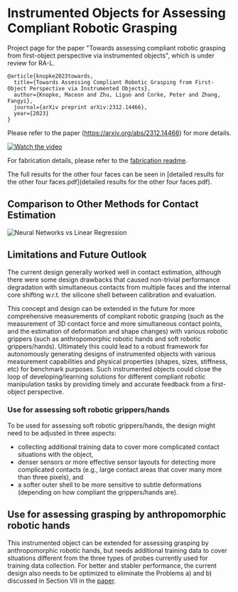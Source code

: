 # Instrumented Objects for Assessing Compliant Robotic Grasping
Project page for the paper "Towards assessing compliant robotic grasping from first-object perspective via instrumented objects", which is under review for RA-L.
```
@article{knopke2023towards,
  title={Towards Assessing Compliant Robotic Grasping from First-Object Perspective via Instrumented Objects},
  author={Knopke, Maceon and Zhu, Liguo and Corke, Peter and Zhang, Fangyi},
  journal={arXiv preprint arXiv:2312.14466},
  year={2023}
}
```

Please refer to the paper (https://arxiv.org/abs/2312.14466) for more details.

[![Watch the video](https://img.youtube.com/vi/kQSZlNxYRrs/0.jpg)](https://www.youtube.com/watch?v=kQSZlNxYRrs)

For fabrication details, please refer to the [fabrication readme](Fabrication_Readme.md).

The full results for the other four faces can be seen in [detailed results for the other four faces.pdf](detailed results for the other four faces.pdf).

## Comparison to Other Methods for Contact Estimation
![Neural Networks vs Linear Regression](.method_comp.png)

## Limitations and Future Outlook
The current design generally worked well in contact estimation, although there were some design drawbacks that caused non-trivial performance degradation with simultaneous contacts from multiple faces and the internal core shifting w.r.t. the silicone shell between calibration and evaluation.

This concept and design can be extended in the future for more comprehensive measurements of compliant robotic grasping (such as the measurement of 3D contact force and more simultaneous contact points, and the estimation of deformation and shape changes) with various robotic grippers (such as anthropomorphic robotic hands and soft robotic grippers/hands). Ultimately this could lead to a robust framework for autonomously generating designs of instrumented objects with various measurement capabilities and physical properties (shapes, sizes, stiffness, etc) for benchmark purposes. Such instrumented objects could close the loop of developing/learning solutions for different compliant robotic manipulation tasks by providing timely and accurate feedback from a first-object perspective.

### Use for assessing soft robotic grippers/hands
To be used for assessing soft robotic grippers/hands, the design might need to be adjusted in three aspects:
- collecting additional training data to cover more complicated contact situations with the object,
- denser sensors or more effective sensor layouts for detecting more complicated contacts (e.g., large contact areas that cover many more than three pixels), and
- a softer outer shell to be more sensitive to subtle deformations (depending on how compliant the grippers/hands are).

## Use for assessing grasping by anthropomorphic robotic hands
This instrumented object can be extended for assessing grasping by anthropomorphic robotic hands, but needs additional training data to cover situations different from the three types of probes currently used for training data collection. For better and stabler performance, the current design also needs to be optimized to eliminate the Problems a) and b) discussed in Section VII in the [paper](https://arxiv.org/abs/2312.14466).